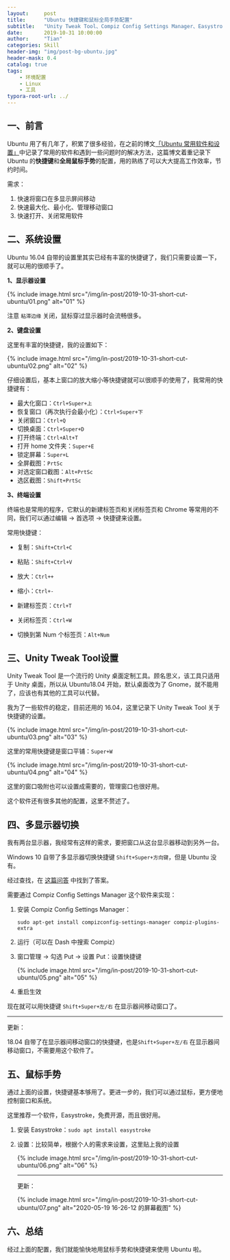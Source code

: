 ```yaml
---
layout:     post
title:      "Ubuntu 快捷键和鼠标全局手势配置"
subtitle:   "Unity Tweak Tool、Compiz Config Settings Manager、Easystroke"
date:       2019-10-31 10:00:00
author:     "Tian"
categories: Skill
header-img: "img/post-bg-ubuntu.jpg"
header-mask: 0.4
catalog: true
tags:
    - 环境配置
    - Linux
    - 工具
typora-root-url: ../
---
```


## 一、前言

Ubuntu 用了有几年了，积累了很多经验，在之前的博文[「Ubuntu 常用软件和设置」](https://tianws.github.io/skill/2019/04/03/software-ubuntu/)中记录了常用的软件和遇到一些问题时的解决方法，这篇博文着重记录下 Ubuntu 的**快捷键**和**全局鼠标手势**的配置，用的熟练了可以大大提高工作效率，节约时间。

需求：

1. 快速将窗口在多显示屏间移动
2. 快速最大化、最小化、管理移动窗口
3. 快速打开、关闭常用软件

## 二、系统设置

Ubuntu 16.04 自带的设置里其实已经有丰富的快捷键了，我们只需要设置一下，就可以用的很顺手了。

**1、显示器设置**

{% include image.html src="/img/in-post/2019-10-31-short-cut-ubuntu/01.png" alt="01" %}

注意 `粘滞边缘` 关闭，鼠标穿过显示器时会流畅很多。

**2、键盘设置**

这里有丰富的快捷键，我的设置如下：

{% include image.html src="/img/in-post/2019-10-31-short-cut-ubuntu/02.png" alt="02" %}

仔细设置后，基本上窗口的放大缩小等快捷键就可以很顺手的使用了，我常用的快捷键有：

- 最大化窗口：`Ctrl+Super+上`
- 恢复窗口（再次执行会最小化）：`Ctrl+Super+下`
- 关闭窗口：`Ctrl+Q`
- 切换桌面：`Ctrl+Super+D`
- 打开终端：`Ctrl+Alt+T`
- 打开 home 文件夹：`Super+E`
- 锁定屏幕：`Super+L`
- 全屏截图：`PrtSc`
- 对选定窗口截图：`Alt+PrtSc`
- 选区截图：`Shift+PrtSc`

**3、终端设置**

终端也是常用的程序，它默认的新建标签页和关闭标签页和 Chrome 等常用的不同，我们可以通过编辑 -> 首选项 -> 快捷键来设置。

常用快捷键：

- 复制：`Shift+Ctrl+C`
- 粘贴：`Shift+Ctrl+V`
- 放大：`Ctrl++`
- 缩小：`Ctrl+-`

- 新建标签页：`Ctrl+T`
- 关闭标签页：`Ctrl+W`
- 切换到第 Num 个标签页：`Alt+Num`

## 三、Unity Tweak Tool设置

Unity Tweak Tool 是一个流行的 Unity 桌面定制工具。顾名思义，该工具只适用于 Unity 桌面，所以从 Ubuntu18.04 开始，默认桌面改为了 Gnome，就不能用了，应该也有其他的工具可以代替。

我为了一些软件的稳定，目前还用的 16.04，这里记录下 Unity Tweak Tool 关于快捷键的设置。

{% include image.html src="/img/in-post/2019-10-31-short-cut-ubuntu/03.png" alt="03" %}

这里的常用快捷键是窗口平铺：`Super+W`

{% include image.html src="/img/in-post/2019-10-31-short-cut-ubuntu/04.png" alt="04" %}

这里的窗口吸附也可以设置成需要的，管理窗口也很好用。

这个软件还有很多其他的配置，这里不赘述了。

## 四、多显示器切换

我有两台显示器，我经常有这样的需求，要把窗口从这台显示器移动到另外一台。

Windows 10 自带了多显示器切换快捷键 `Shift+Super+方向键`，但是 Ubuntu 没有。

经过查找，在 [这篇问答](https://askubuntu.com/questions/141752/keyboard-shortcut-to-move-windows-between-monitors) 中找到了答案。

需要通过 Compiz Config Settings Manager 这个软件来实现：

1. 安装 Compiz Config Settings Manager：

   `sudo apt-get install compizconfig-settings-manager compiz-plugins-extra`

2. 运行（可以在 Dash 中搜索 Compiz）

3. 窗口管理 -> 勾选 Put -> 设置 Put：设置快捷键

   {% include image.html src="/img/in-post/2019-10-31-short-cut-ubuntu/05.png" alt="05" %}

4. 重启生效

现在就可以用快捷键 `Shift+Super+左/右` 在显示器间移动窗口了。

---

更新：

18.04 自带了在显示器间移动窗口的快捷键，也是`Shift+Super+左/右` 在显示器间移动窗口，不需要用这个软件了。

## 五、鼠标手势

通过上面的设置，快捷键基本够用了。更进一步的，我们可以通过鼠标，更方便地控制窗口和系统。

这里推荐一个软件，Easystroke，免费开源，而且很好用。

1. 安装 Easystroke：`sudo apt install easystroke`

2. 设置：比较简单，根据个人的需求来设置，这里贴上我的设置

   {% include image.html src="/img/in-post/2019-10-31-short-cut-ubuntu/06.png" alt="06" %}
   
   ---
   
   更新：
   
   {% include image.html src="/img/in-post/2019-10-31-short-cut-ubuntu/07.png" alt="2020-05-19 16-26-12 的屏幕截图" %}

## 六、总结

经过上面的配置，我们就能愉快地用鼠标手势和快捷键来使用 Ubuntu 啦。